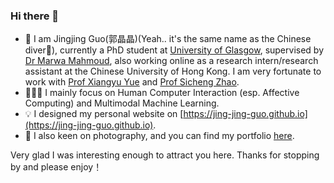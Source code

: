 ### Hi there 👋

<!--
**Jing-Jing-Guo/Jing-Jing-Guo** is a ✨ _special_ ✨ repository because its `README.md` (this file) appears on your GitHub profile.

Here are some ideas to get you started:

- 🔭 I’m currently working on ...
- 🌱 I’m currently learning ...
- 👯 I’m looking to collaborate on ...
- 🤔 I’m looking for help with ...
- 💬 Ask me about ...
- 📫 How to reach me: ...
- 😄 Pronouns: ...
- ⚡ Fun fact: ...
-->

- 🙌 I am Jingjing Guo(郭晶晶)(Yeah.. it's the same name as the Chinese diver🥇), currently a PhD student at [University of Glasgow]([http://bnu-ai.cn](https://www.gla.ac.uk)), supervised by [Dr Marwa Mahmoud](https://www.gla.ac.uk/schools/computing/staff/marwamahmoud/), also working online as a research intern/research assistant at the Chinese University of Hong Kong. I am very fortunate to work with [Prof Xiangyu Yue](http://xyue.io) and [Prof Sicheng Zhao](http://sites.google.com/view/schzhao).
- 👩🏻‍💻 I mainly focus on Human Computer Interaction (esp. Affective Computing) and Multimodal Machine Learning.
- 💡 I designed my personal website on [https://jing-jing-guo.github.io](https://jing-jing-guo.github.io).
- 📸 I also keen on photography, and you can find my portfolio [here](https://jing-jing-guo.github.io/Jingjing%20Guo's%20Portfolio.html).

Very glad I was interesting enough to attract you here. Thanks for stopping by and please enjoy！
